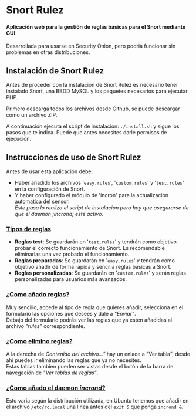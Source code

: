 # Snort Rulez

#### Aplicación web para la gestión de reglas básicas para el Snort mediante GUI.

Desarrollada para usarse en Security Onion, pero podria funcionar sin problemas en otras distribuciones.


<h2>Instalación de Snort Rulez</h2>
<div>
<p>Antes de proceder con la instalación de Snort Rulez es necesario tener instalado Snort, una BBDD MySQL y los paquetes necesarios para ejecutar PHP.</p>
<p>Primero descarga todos los archivos desde Github, se puede descargar como un archivo ZIP.<br>

A continuación ejecuta el script de instalacion: <code>./install.sh</code> y sigue los pasos que te indica. Puede que antes necesites darle permisos de ejecución.
</p>
</div>

<h2>Instrucciones de uso de Snort Rulez</h2>
<div>
<p>Antes de usar esta aplicación debe:
<ul>
    <li>Haber añadido los archivos '<code>easy.rules</code>', '<code>custom.rules</code>' y '<code>test.rules</code>' en la configuración de Snort.</li>
    <li>Y haber configurado el módulo de 'incron' para la actualizacion automatica del sensor. <br><em>Este paso lo realiza el script de instalacion pero hay que asegurarse de que el daemon ¡incrond¡ este activo</em>.</li>
</ul>

<h3><u>Tipos de reglas</u></h3>
<ul>
    <li><strong>Reglas test</strong>: Se guardarán en '<code>test.rules</code>' y tendrán como objetivo probar el correcto funcionamiento de Snort. Es recomendable eliminarlas una vez probado el funcionamiento.</li>
    <li><strong>Reglas preparadas</strong>: Se guardarán en '<code>easy.rules</code>' y tendrán como objetivo añadir de forma rápida y sencilla reglas básicas a Snort.</li>
    <li><strong>Reglas personalizadas</strong>: Se guardarán en '<code>custom.rules</code>' y serán reglas personalizadas para usuarios más avanzados.</li>
</ul>

<h3><u>¿Como añado reglas?</u></h3>
<p>Muy sencillo, accede al tipo de regla que quieres añadir, selecciona en el formulario las opciones que desees y dale a <em>"Enviar"</em>.<br>
Debajo del formulario podrás ver las reglas que ya esten añadidas al archivo <em>"rules"</em> correspondiente.</p>

<h3><u>¿Como elimino reglas?</u></h3>
<p>A la derecha de <em>Contenido del archivo..."</em> hay un enlace a "Ver tabla", desde ahi puedes ir eliminando las reglas que ya no necesites.<br>
    Estas tablas tambien pueden ser vistas desde el botón de la barra de navegación de <em>"Ver tablas de reglas"</em>.</p>

<h3><u>¿Como añado el daemon <em>incrond</em>?</u></h3>
<p>Esto varia según la distribución utilizada, en Ubuntu tenemos que añadir en el archivo <code>/etc/rc.local</code> una linea antes del <code><em>exit 0</em></code> que ponga <code>incrond &</code>. </p>

</div>
